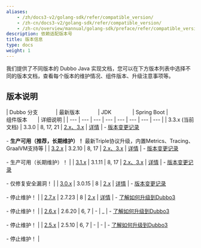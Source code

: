 ```yaml
---
aliases:
    - /zh/docs3-v2/golang-sdk/refer/compatible_version/
    - /zh-cn/docs3-v2/golang-sdk/refer/compatible_version/
    - /zh-cn/overview/mannual/golang-sdk/preface/refer/compatible_version/
description: 依赖适配版本号
title: 版本信息
type: docs
weight: 1
---
```

我们提供了不同版本的 Dubbo Java 实现文档，您可以在下方版本列表中选择不同的版本文档，查看每个版本的维护情况、组件版本、升级注意事项等。

## 版本说明

| <span style="display:inline-block;min-width:120px">Dubbo 分支</span> | <span style="display:inline-block;min-width:100px">最新版本</span> | <span style="display:inline-block;min-width:80px">JDK</span> | Spring Boot | <span style="display:inline-block;min-width:80px">组件版本</span> | 详细说明 |
| --- | --- | --- | --- | --- | --- | --- | --- |
| 3.3.x (当前文档) | 3.3.0 | 8, 17, 21 | [2.x、3.x](/zh-cn/overview/mannual/java-sdk/reference-manual/config/spring/spring-boot/#dubbo-spring-boot-starter) | [详情](https://github.com/apache/dubbo/blob/dubbo-3.3.0/dubbo-dependencies-bom/pom.xml#L91) | - [版本变更记录](/zh-cn/overview/mannual/java-sdk/reference-manual/upgrades-and-compatibility/version/3.2-to-3.3-compatibility-guide/) <br/><br/>  - **生产可用（推荐，长期维护）！** 最新Triple协议升级，内置Metrics、Tracing、GraalVM支持等 |
| [3.2.x](https://dubbo-3-2-x.staged.apache.org/zh-cn/overview/mannual/java-sdk/) | 3.2.10 | 8, 17 | [2.x、3.x](/zh-cn/overview/mannual/java-sdk/reference-manual/config/spring/spring-boot/#dubbo-spring-boot-starter) | [详情](https://github.com/apache/dubbo/blob/dubbo-3.2.10/dubbo-dependencies-bom/pom.xml#L91) | - [版本变更记录](/zh-cn/overview/mannual/java-sdk/reference-manual/upgrades-and-compatibility/version/3.1-to-3.2-compatibility-guide/) <br/><br/>  - 生产可用（长期维护）！ |
| [3.1.x](https://dubbo-3-2-x.staged.apache.org/zh-cn/overview/mannual/java-sdk/) | 3.1.11 | 8, 17 | [2.x、3.x](/zh-cn/overview/mannual/java-sdk/reference-manual/config/spring/spring-boot/#dubbo-spring-boot-starter) | [详情](https://github.com/apache/dubbo/blob/dubbo-3.1.11/dubbo-dependencies-bom/pom.xml#L91) | - [版本变更记录](/zh-cn/overview/mannual/java-sdk/reference-manual/upgrades-and-compatibility/version/3.0-to-3.1-compatibility-guide/) <br/><br/>  - 仅修复安全漏洞！ |
| [3.0.x](https://dubbo-3-2-x.staged.apache.org/zh-cn/overview/mannual/java-sdk/) | 3.0.15 | 8 | [2.x](/zh-cn/overview/mannual/java-sdk/reference-manual/config/spring/spring-boot/#dubbo-spring-boot-starter) | [详情](https://github.com/apache/dubbo/blob/dubbo-3.0.15/dubbo-dependencies-bom/pom.xml#L91) | - [版本变更记录](/zh-cn/overview/mannual/java-sdk/reference-manual/upgrades-and-compatibility/version/2.x-to-3.x-compatibility-guide/) <br/><br/>  - 停止维护！  |
| [2.7.x](https://dubbo-3-2-x.staged.apache.org/zh-cn/overview/mannual/java-sdk/) | 2.7.23 | 8 | [2.x](/zh-cn/overview/mannual/java-sdk/reference-manual/config/spring/spring-boot/#dubbo-spring-boot-starter) | [详情](https://raw.githubusercontent.com/apache/dubbo/dubbo-2.7.23/dubbo-dependencies-bom/pom.xml) | - [了解如何升级到Dubbo3](/zh-cn/overview/mannual/java-sdk/reference-manual/upgrades-and-compatibility/migration/) <br/><br/>  -  停止维护！  |
| [2.6.x](https://dubbo-3-2-x.staged.apache.org/zh-cn/overview/mannual/java-sdk/) | 2.6.20 | 6, 7 | - | _ | - [了解如何升级到Dubbo3](/zh-cn/overview/mannual/java-sdk/reference-manual/upgrades-and-compatibility/migration/)  <br/><br/>  -  停止维护！ |
| [2.5.x](https://dubbo-3-2-x.staged.apache.org/zh-cn/overview/mannual/java-sdk/) | 2.5.10 | 6, 7 | - | - | - [了解如何升级到Dubbo3](/zh-cn/overview/mannual/java-sdk/reference-manual/upgrades-and-compatibility/migration/)  <br/><br/>  -  停止维护！ |

